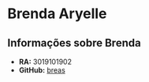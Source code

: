 # Brenda Aryelle

## Informações sobre Brenda

- **RA:** 3019101902
- **GitHub:** [breas](https://github.com/breas)